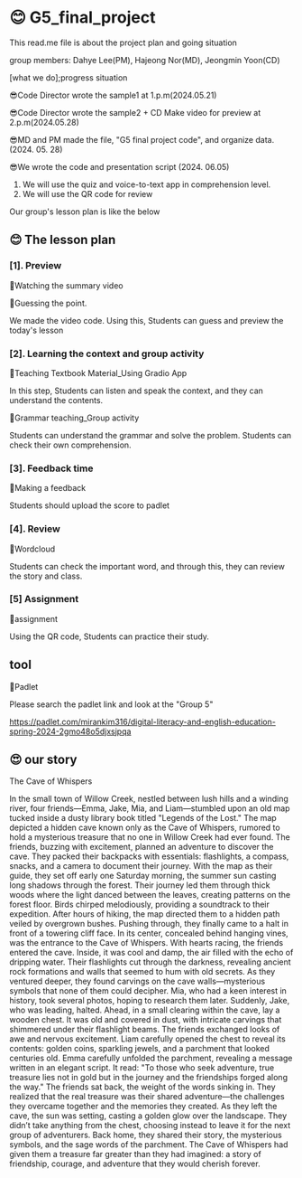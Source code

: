 # 😊 G5_final_project 

This read.me file is about the project plan and going situation

group members: Dahye Lee(PM), Hajeong Nor(MD), Jeongmin Yoon(CD)

[what we do];progress situation

😎Code Director wrote the sample1 at 1.p.m(2024.05.21)  

😎Code Director wrote the sample2 + CD Make video for preview at 2.p.m(2024.05.28)

😎MD and PM made the file, "G5 final project code", and organize data. (2024. 05. 28)

😎We wrote the code and presentation script (2024. 06.05)

1) We will use the quiz and voice-to-text app in comprehension level.
2) We will use the QR code for review
   
Our group's lesson plan is like the below
## 😊 The lesson plan

### [1]. Preview

💙Watching the summary video

💙Guessing the point.

We made the video code. Using this, Students can guess and preview the today's lesson


### [2]. Learning the context and group activity

💙Teaching Textbook Material_Using Gradio App

In this step, Students can listen and speak the context, and they can understand the contents.

💙Grammar teaching_Group activity

Students can understand the grammar and solve the problem. 
Students can check their own comprehension.


### [3]. Feedback time

💙Making a feedback

Students should upload the score to padlet


### [4]. Review

💙Wordcloud

Students can check the important word, and through this, they can review the story and class. 


### [5] Assignment

💙assignment

Using the QR code, Students can practice their study.

## tool

💙Padlet

Please search the padlet link and look at the "Group 5" 

https://padlet.com/mirankim316/digital-literacy-and-english-education-spring-2024-2gmo48o5djxsjpqa 

## 😍 our story
   
The Cave of Whispers

In the small town of Willow Creek, nestled between lush hills and a winding river, four friends—Emma, Jake, Mia, and Liam—stumbled upon an old map tucked inside a dusty library book titled "Legends of the Lost." The map depicted a hidden cave known only as the Cave of Whispers, rumored to hold a mysterious treasure that no one in Willow Creek had ever found.
The friends, buzzing with excitement, planned an adventure to discover the cave. They packed their backpacks with essentials: flashlights, a compass, snacks, and a camera to document their journey. With the map as their guide, they set off early one Saturday morning, the summer sun casting long shadows through the forest.
Their journey led them through thick woods where the light danced between the leaves, creating patterns on the forest floor. Birds chirped melodiously, providing a soundtrack to their expedition. After hours of hiking, the map directed them to a hidden path veiled by overgrown bushes. Pushing through, they finally came to a halt in front of a towering cliff face. In its center, concealed behind hanging vines, was the entrance to the Cave of Whispers.
With hearts racing, the friends entered the cave. Inside, it was cool and damp, the air filled with the echo of dripping water. Their flashlights cut through the darkness, revealing ancient rock formations and walls that seemed to hum with old secrets.
As they ventured deeper, they found carvings on the cave walls—mysterious symbols that none of them could decipher. Mia, who had a keen interest in history, took several photos, hoping to research them later.
Suddenly, Jake, who was leading, halted. Ahead, in a small clearing within the cave, lay a wooden chest. It was old and covered in dust, with intricate carvings that shimmered under their flashlight beams. The friends exchanged looks of awe and nervous excitement. Liam carefully opened the chest to reveal its contents: golden coins, sparkling jewels, and a parchment that looked centuries old.
Emma carefully unfolded the parchment, revealing a message written in an elegant script. It read: "To those who seek adventure, true treasure lies not in gold but in the journey and the friendships forged along the way."
The friends sat back, the weight of the words sinking in. They realized that the real treasure was their shared adventure—the challenges they overcame together and the memories they created.
As they left the cave, the sun was setting, casting a golden glow over the landscape. They didn’t take anything from the chest, choosing instead to leave it for the next group of adventurers. Back home, they shared their story, the mysterious symbols, and the sage words of the parchment. The Cave of Whispers had given them a treasure far greater than they had imagined: a story of friendship, courage, and adventure that they would cherish forever.
